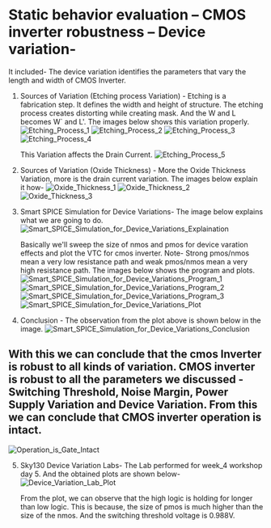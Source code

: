 # Static behavior evaluation – CMOS inverter robustness – Device variation-
It included-
    The device variation identifies the parameters that vary the length and width of CMOS Inverter.
    
1. Sources of Variation (Etching process Variation) -
    Etching is a fabrication step. It defines the width and height of structure. The etching process creates distorting while creating mask. And the W and L becomes W` and L'. The images below shows this variation properly.
    ![Etching_Process_1](/week_4/day_5/Static_Behavior_Evaluation_CMOS_Inverter_Robustness_Device_Variation/img/Etching_Process_1.png)
    ![Etching_Process_2](/week_4/day_5/Static_Behavior_Evaluation_CMOS_Inverter_Robustness_Device_Variation/img/Etching_Process_2.png)
    ![Etching_Process_3](/week_4/day_5/Static_Behavior_Evaluation_CMOS_Inverter_Robustness_Device_Variation/img/Etching_Process_3.png)
    ![Etching_Process_4](/week_4/day_5/Static_Behavior_Evaluation_CMOS_Inverter_Robustness_Device_Variation/img/Etching_Process_4.png)
  
    This Variation affects the Drain Current.
    ![Etching_Process_5](/week_4/day_5/Static_Behavior_Evaluation_CMOS_Inverter_Robustness_Device_Variation/img/Etching_Process_5.png)
    
2. Sources of Variation (Oxide Thickness) -
    More the Oxide Thickness Variation, more is the drain current variation. The images below explain it how-
    ![Oxide_Thickness_1](/week_4/day_5/Static_Behavior_Evaluation_CMOS_Inverter_Robustness_Device_Variation/img/Oxide_Thickness_1.png)
    ![Oxide_Thickness_2](/week_4/day_5/Static_Behavior_Evaluation_CMOS_Inverter_Robustness_Device_Variation/img/Oxide_Thickness_2.png)
    ![Oxide_Thickness_3](/week_4/day_5/Static_Behavior_Evaluation_CMOS_Inverter_Robustness_Device_Variation/img/Oxide_Thickness_3.png)
    
3. Smart SPICE Simulation for Device Variations-
    The image below explains what we are going to do. 
    ![Smart_SPICE_Simulation_for_Device_Variations_Explaination](/week_4/day_5/Static_Behavior_Evaluation_CMOS_Inverter_Robustness_Device_Variation/img/Smart_SPICE_Simulation_for_Device_Variations_Explaination.png)
    
    Basically we'll sweep the size of nmos and pmos for device varation effects and plot the VTC for cmos inverter. Note- Strong pmos/nmos mean a very low resistance path and weak pmos/nmos mean a very high resistance path. The images below shows the program and plots.
    ![Smart_SPICE_Simulation_for_Device_Variations_Program_1](/week_4/day_5/Static_Behavior_Evaluation_CMOS_Inverter_Robustness_Device_Variation/img/Smart_SPICE_Simulation_for_Device_Variations_Program_1.png)
    ![Smart_SPICE_Simulation_for_Device_Variations_Program_2](/week_4/day_5/Static_Behavior_Evaluation_CMOS_Inverter_Robustness_Device_Variation/img/Smart_SPICE_Simulation_for_Device_Variations_Program_2.png)
    ![Smart_SPICE_Simulation_for_Device_Variations_Program_3](/week_4/day_5/Static_Behavior_Evaluation_CMOS_Inverter_Robustness_Device_Variation/img/Smart_SPICE_Simulation_for_Device_Variations_Program_3.png)
    ![Smart_SPICE_Simulation_for_Device_Variations_Plot](/week_4/day_5/Static_Behavior_Evaluation_CMOS_Inverter_Robustness_Device_Variation/img/Smart_SPICE_Simulation_for_Device_Variations_Plot.png)
    
4. Conclusion -
    The observation from the plot above is shown below in the image.
    ![Smart_SPICE_Simulation_for_Device_Variations_Conclusion](/week_4/day_5/Static_Behavior_Evaluation_CMOS_Inverter_Robustness_Device_Variation/img/Smart_SPICE_Simulation_for_Device_Variations_Conclusion.png)
    
    
## With this we can conclude that the cmos Inverter is robust to all kinds of variation. CMOS inverter is robust to all the parameters we discussed - Switching Threshold, Noise Margin, Power Supply Variation and Device Variation. From this we can conclude that CMOS inverter operation is intact. 
   
   ![Operation_is_Gate_Intact](/week_4/day_5/Static_Behavior_Evaluation_CMOS_Inverter_Robustness_Device_Variation/img/Operation_is_Gate_Intact.png)
   
5. Sky130 Device Variation Labs-
    The Lab performed for week_4 workshop day 5. And the obtained plots are shown below-
    ![Device_Variation_Lab_Plot](/week_4/day_5/Static_Behavior_Evaluation_CMOS_Inverter_Robustness_Device_Variation/img/Device_Variation_Lab_Plot.png)
    
    From the plot, we can observe that the high logic is holding for longer than low logic. This is because, the size of pmos is much higher than the size of the nmos. And the switching threshold voltage is 0.988V. 
